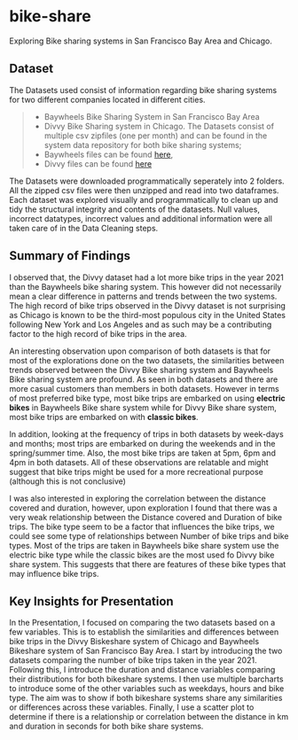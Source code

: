 # bike-share
Exploring Bike sharing systems in San Francisco Bay Area and Chicago.

## Dataset

The Datasets used consist of information regarding bike sharing systems for two different companies located in different cities.
>- Baywheels Bike Sharing System in San Francisco Bay Area
>- Divvy Bike Sharing system in Chicago.
The Datasets consist of multiple csv zipfiles (one per month) and can be found in the system data repository for both bike sharing systems;
>- Baywheels files can be found [here](https://www.lyft.com/bikes/bay-wheels/system-data),
>- Divvy files can be found [here](https://ride.divvybikes.com/system-data)

The Datasets were downloaded programmatically seperately into 2 folders. All the zipped csv files were then unzipped and read into two dataframes. Each dataset was explored visually and programmatically to clean up and tidy the structural integrity and contents of the datasets. Null values, incorrect datatypes, incorrect values and additional information were all taken care of in the Data Cleaning steps.


## Summary of Findings

I observed that, the Divvy dataset had a lot more bike trips in the year 2021 than the Baywheels bike sharing system.
This however did not necessarily mean a clear difference in patterns and trends between the two systems. The high record of bike trips observed in the Divvy dataset is not surprising as Chicago is known to be the third-most populous city in the United States following New York and Los Angeles and as such may be a contributing factor to the high record of bike trips in the area. 

An interesting observation upon comparison of both datasets is that for most of the explorations done on the two datasets, the similarities between trends observed between the Divvy Bike sharing system and Baywheels Bike sharing system are profound. As seen in both datasets and there are more casual customers than members in both datasets. 
However in terms of most preferred bike type, most bike trips are embarked on using **electric bikes** in Baywheels Bike share system while for Divvy Bike share system, most bike trips are embarked on with **classic bikes**.

In addition, looking at the frequency of trips in both datasets by week-days and months; most trips are embarked on during the weekends and in the spring/summer time. Also, the most bike trips are taken at 5pm, 6pm and 4pm in both datasets. All of these observations are relatable and might suggest that bike trips might be used for a more recreational purpose (although this is not conclusive)

I was also interested in exploring the correlation between the distance covered and duration, however, upon exploration I found that there was a very weak relationship between the Distance covered and Duration of bike trips. The bike type seem to be a factor that influences the bike trips, we could see some type of relationships between Number of bike trips and bike types. Most of the trips are taken in Baywheels bike share system use the electric bike type while the classic bikes are the most used fo Divvy bike share system. This suggests that there are features of these bike types that may influence bike trips.


## Key Insights for Presentation

In the Presentation, I focused on comparing the two datasets based on a few variables. This is to establish the similarities and differences between bike trips in the Divvy Biskeshare system of Chicago and Baywheels Bikeshare system of San Francisco Bay Area. I start by introducing the two datasets comparing the number of bike trips taken in the year 2021.
Following this, I introduce the duration and distance variables comparing their distributions for both bikeshare systems. I then use multiple barcharts to introduce some of the other variables such as weekdays, hours and bike type. The aim was to show if both bikeshare systems share any similarities or differences across these variables. Finally, I use a scatter plot to determine if there is a relationship or correlation between the distance in km and duration in seconds for both bike share systems.
